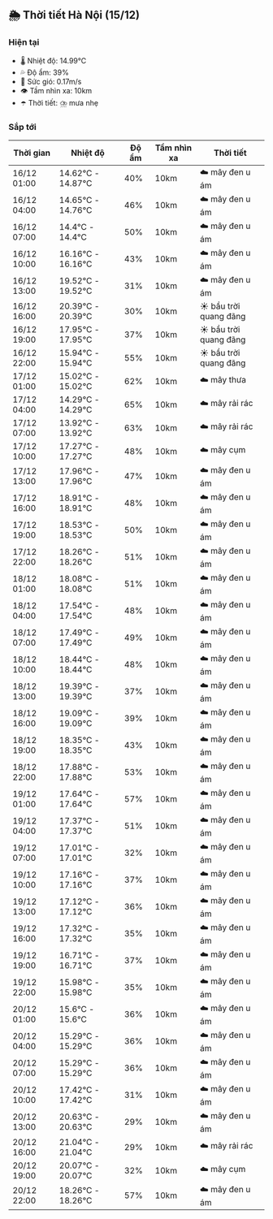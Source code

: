 ## 🌦️ Thời tiết Hà Nội (15/12)

### Hiện tại

- 🌡️ Nhiệt độ: 14.99℃
- 💦 Độ ẩm: 39%
- 💨 Sức gió: 0.17m/s
- 👁️ Tầm nhìn xa: 10km
- ☂️ Thời tiết: ⛈️ mưa nhẹ

### Sắp tới

| Thời gian | Nhiệt độ | Độ ẩm | Tầm nhìn xa | Thời tiết |
| --- | --- | --- | --- | --- |
| 16/12 01:00 | 14.62℃ - 14.87℃ | 40% | 10km | ☁️ mây đen u ám |
| 16/12 04:00 | 14.65℃ - 14.76℃ | 46% | 10km | ☁️ mây đen u ám |
| 16/12 07:00 | 14.4℃ - 14.4℃ | 50% | 10km | ☁️ mây đen u ám |
| 16/12 10:00 | 16.16℃ - 16.16℃ | 43% | 10km | ☁️ mây đen u ám |
| 16/12 13:00 | 19.52℃ - 19.52℃ | 31% | 10km | ☁️ mây đen u ám |
| 16/12 16:00 | 20.39℃ - 20.39℃ | 30% | 10km | ☀️ bầu trời quang đãng |
| 16/12 19:00 | 17.95℃ - 17.95℃ | 37% | 10km | ☀️ bầu trời quang đãng |
| 16/12 22:00 | 15.94℃ - 15.94℃ | 55% | 10km | ☀️ bầu trời quang đãng |
| 17/12 01:00 | 15.02℃ - 15.02℃ | 62% | 10km | ☁️ mây thưa |
| 17/12 04:00 | 14.29℃ - 14.29℃ | 65% | 10km | ☁️ mây rải rác |
| 17/12 07:00 | 13.92℃ - 13.92℃ | 63% | 10km | ☁️ mây rải rác |
| 17/12 10:00 | 17.27℃ - 17.27℃ | 48% | 10km | ☁️ mây cụm |
| 17/12 13:00 | 17.96℃ - 17.96℃ | 47% | 10km | ☁️ mây đen u ám |
| 17/12 16:00 | 18.91℃ - 18.91℃ | 48% | 10km | ☁️ mây đen u ám |
| 17/12 19:00 | 18.53℃ - 18.53℃ | 50% | 10km | ☁️ mây đen u ám |
| 17/12 22:00 | 18.26℃ - 18.26℃ | 51% | 10km | ☁️ mây đen u ám |
| 18/12 01:00 | 18.08℃ - 18.08℃ | 51% | 10km | ☁️ mây đen u ám |
| 18/12 04:00 | 17.54℃ - 17.54℃ | 48% | 10km | ☁️ mây đen u ám |
| 18/12 07:00 | 17.49℃ - 17.49℃ | 49% | 10km | ☁️ mây đen u ám |
| 18/12 10:00 | 18.44℃ - 18.44℃ | 48% | 10km | ☁️ mây đen u ám |
| 18/12 13:00 | 19.39℃ - 19.39℃ | 37% | 10km | ☁️ mây đen u ám |
| 18/12 16:00 | 19.09℃ - 19.09℃ | 39% | 10km | ☁️ mây đen u ám |
| 18/12 19:00 | 18.35℃ - 18.35℃ | 43% | 10km | ☁️ mây đen u ám |
| 18/12 22:00 | 17.88℃ - 17.88℃ | 53% | 10km | ☁️ mây đen u ám |
| 19/12 01:00 | 17.64℃ - 17.64℃ | 57% | 10km | ☁️ mây đen u ám |
| 19/12 04:00 | 17.37℃ - 17.37℃ | 51% | 10km | ☁️ mây đen u ám |
| 19/12 07:00 | 17.01℃ - 17.01℃ | 32% | 10km | ☁️ mây đen u ám |
| 19/12 10:00 | 17.16℃ - 17.16℃ | 37% | 10km | ☁️ mây đen u ám |
| 19/12 13:00 | 17.12℃ - 17.12℃ | 36% | 10km | ☁️ mây đen u ám |
| 19/12 16:00 | 17.32℃ - 17.32℃ | 35% | 10km | ☁️ mây đen u ám |
| 19/12 19:00 | 16.71℃ - 16.71℃ | 37% | 10km | ☁️ mây đen u ám |
| 19/12 22:00 | 15.98℃ - 15.98℃ | 35% | 10km | ☁️ mây đen u ám |
| 20/12 01:00 | 15.6℃ - 15.6℃ | 36% | 10km | ☁️ mây đen u ám |
| 20/12 04:00 | 15.29℃ - 15.29℃ | 36% | 10km | ☁️ mây đen u ám |
| 20/12 07:00 | 15.29℃ - 15.29℃ | 36% | 10km | ☁️ mây đen u ám |
| 20/12 10:00 | 17.42℃ - 17.42℃ | 31% | 10km | ☁️ mây đen u ám |
| 20/12 13:00 | 20.63℃ - 20.63℃ | 29% | 10km | ☁️ mây đen u ám |
| 20/12 16:00 | 21.04℃ - 21.04℃ | 29% | 10km | ☁️ mây rải rác |
| 20/12 19:00 | 20.07℃ - 20.07℃ | 32% | 10km | ☁️ mây cụm |
| 20/12 22:00 | 18.26℃ - 18.26℃ | 57% | 10km | ☁️ mây đen u ám |
